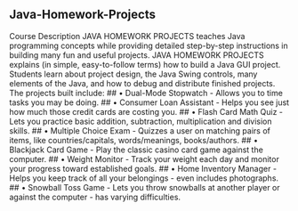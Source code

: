 ## Java-Homework-Projects
  Course Description JAVA HOMEWORK PROJECTS teaches Java
  programming concepts while providing detailed step-by-step instructions in
  building many fun and useful projects. JAVA HOMEWORK PROJECTS
  explains (in simple, easy-to-follow terms) how to build a Java GUI project.
  Students learn about project design, the Java Swing controls, many elements of
  the Java, and how to debug and distribute finished projects. The projects built
  include:
      ## • Dual-Mode Stopwatch - Allows you to time tasks you may be doing.
      ## • Consumer Loan Assistant - Helps you see just how much those credit cards are costing you.
      ## • Flash Card Math Quiz - Lets you practice basic addition, subtraction, multiplication and division skills.
      ## • Multiple Choice Exam - Quizzes a user on matching pairs of items, like countries/capitals, words/meanings, books/authors.
      ## • Blackjack Card Game - Play the classic casino card game against the computer.
      ## • Weight Monitor - Track your weight each day and monitor your progress toward established goals.
      ## • Home Inventory Manager - Helps you keep track of all your belongings - even includes photographs.
      ## • Snowball Toss Game - Lets you throw snowballs at another player or against the computer - has varying difficulties.


